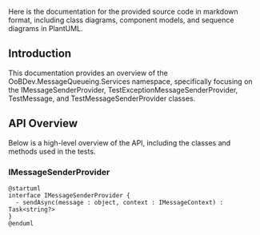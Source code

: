 Here is the documentation for the provided source code in markdown format, including class diagrams, component models, and sequence diagrams in PlantUML.

## Introduction

This documentation provides an overview of the OoBDev.MessageQueueing.Services namespace, specifically focusing on the IMessageSenderProvider, TestExceptionMessageSenderProvider, TestMessage, and TestMessageSenderProvider classes.

## API Overview

Below is a high-level overview of the API, including the classes and methods used in the tests.

### IMessageSenderProvider

```plantuml
@startuml
interface IMessageSenderProvider {
  - sendAsync(message : object, context : IMessageContext) : Task<string?>
}
@enduml
```